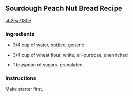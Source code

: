 ## Sourdough Peach Nut Bread Recipe

[ab2ea7180e](http://cookeatshare.com/recipes/sourdough-peach-nut-bread-43051)

### Ingredients

 - 3/4 cup of water, bottled, generic

 - 3/4 cup of wheat flour, white, all-purpose, unenriched

 - 1 teaspoon of sugars, granulated

### Instructions

Make starter first.
